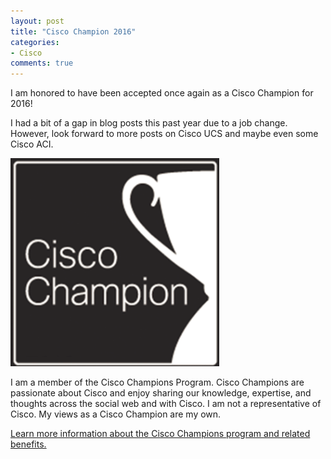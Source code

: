 ```yaml
---
layout: post
title: "Cisco Champion 2016"
categories:
- Cisco
comments: true
---
```

I am honored to have been accepted once again as a Cisco Champion for 2016!

I had a bit of a gap in blog posts this past year due to a job change. However, look forward to more posts on Cisco UCS and maybe even some Cisco ACI.

![](/images/CiscoChampion.png)

I am a member of the Cisco Champions Program. Cisco Champions are passionate about Cisco and enjoy sharing our knowledge, expertise, and thoughts across the social web and with Cisco. I am not a representative of Cisco. My views as a Cisco Champion are my own.

[Learn more information about the Cisco Champions program and related benefits.](http://www.cisco.com/web/about/facts_info/champions.html)
